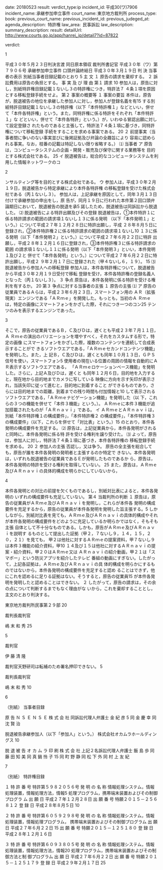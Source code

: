 
date: 20180523
result: 
verdict_type:ip
incident_id: 平成30(ワ)7906
incident_name: 承継参加申立事件
court_name: 東京地方裁判所
process_type:
book: 
previous_court_name:
previous_incident_id:
previous_judeged_at:
agenda_description:  特許権
law_area:  民事訴訟
law_description: 
summary_description: 
result: 
detailUrl: http://www.courts.go.jp/app/hanrei_jp/detail7?id=87822

verdict:

 
1 
 
平成３０年５月２３日判決言渡 同日原本領収 裁判所書記官 
平成３０年（ワ）第７９０６号 承継参加申立事件 
口頭弁論終結日 平成３０年３月１９日 
判       決 
当事者の表示 別紙当事者目録記載のとおり 5 
主       文 
１ 原告の請求を棄却する。 
２ 訴訟費用は原告の負担とする。 
事 実 及 び 理 由 
第１ 請求 10 
 参加人は，原告に対し，別紙特許権目録記載１ないし３の特許権につき，特許法７
４条１項を原因とする移転登録手続をせよ。 
第２ 事案の概要等 
 １ 事案の要旨 
 本件は，原告が，脱退被告の地位を承継した参加人に対し，参加人が登録名義を有15 
する別紙特許目録記載１ないし３の特許権（以下「本件特許権１」などといい，併せ
て「本件各特許権」という。また，同特許権に係る特許をそれぞれ「本件特許１」な
どといい，併せて「本件各特許」という。）が，いわゆる冒認出願に対して設定登録さ
れたものであると主張して，特許法７４条１項に基づき，同特許権について移転登録
手続をすることを求める事案である。  20 
 ２ 前提事実（当事者間に争いのない事実並びに後掲証拠及び弁論の全趣旨により
容易に認められる事実。なお，枝番の記載は特記しない限り省略する。） 
 ⑴ 当事者 
 ア 原告は，コンピュータシステムの企画・開発・販売及び保守に関する業務等を
目的とする株式会社である。 25 
 イ 脱退被告は，総合的なコンピュータシステムを利用した情報ネットワークのコ
 
2 
 
ンサルティング等を目的とする株式会社である。 
 ウ 参加人は，平成３０年２月１９日，脱退被告から特定承継により本件各特許権
の移転登録を受けた株式会社である（丙１ないし３）。 
 参加人は，上記承継を原因として，同年３月１３日付けで承継参加の申出をし，原
告が，同月１９日に行われた本件第２回口頭弁論期日において，脱退被告の脱退を承5 
諾したため，脱退被告は同訴訟から脱退した。 
 ⑵ 脱退被告による特許出願及びその登録 
 脱退被告は，①本件特許１に係る特許請求の範囲の請求項１ないし１３に係る発明
（以下「本件発明１」という。）について平成２７年１２月２８日に特許出願し，平成
２８年８月５日に登録され，②本件特許権２に係る特許請求の範囲の請求項１ないし10 
１３に係る発明（以下「本件発明２」という。）について平成２７年６月２２日に特許
出願し，平成２８年１２月１６日に登録され，③本件特許権３に係る特許請求の範囲
の請求項１ないし１１に係る発明（以下「本件発明３」といい，本件発明１及び２と
併せて「本件各発明」という。）について平成２７年６月２２日に特許出願し，平成２
９年２月１７日に登録された（甲４ないし６，１９）。 15 
 ⑶ 脱退被告から参加人への移転登録 
 参加人は，本件各特許権について，脱退被告から平成３０年２月１９日受付で移転
登録を受け，本件各特許権の登録名義人となった（丙１ないし３）。 
 ３ 争点 
 原告は，本件各発明に係る特許を受ける権利を有するか。 20 
第３ 争点に対する当事者の主張 
 １ 原告の主張 
⑴ ア 原告の従業員であるＡらは，平成２３年６月２３日，スマートフォン用の
ＡＲ（拡張現実）エンジンである「ＡＲｍｅ」を開発した。もっとも，当初のＡ
Ｒｍｅは，特定の画像にスマートフォンをかざした際，それにつき一つのコン25 
テンツのみを表示するエンジンであった。 
 
3 
 
 そこで，原告の従業員であるＢ，Ｃ及びＤは，遅くとも平成２３年７月１１日，Ａ
Ｒｍｅの演出のバリエーションを増やすべく，それをカスタムする形で，特定の画像
にスマートフォンをかざした際，複数のコンテンツを連続して合成表示することがで
きるソフトウエアである，「ＡＲｍｅセカンドコンテンツ機能」を発明した。また，上
記Ｂ，Ｃ及びＤは，遅くとも同年１０月１３日，ＧＰＳ信号を使い，スマートフォン5 
使用者の現在いる位置の周囲の情報を自動的にＡＲ表示するソフトウエアである，
「ＡＲｍｅロケーションベース機能」を発明した。さらに，上記Ａ及びＤは，遅くと
も同年１２月６日，目的地を入力すると，現在地から目的地までカメラに写している
映像に方向を示す矢印が表示され，当該矢印に従って進むと，目的地に到着すること
ができるものであり，さらには目的地までの距離，到着までの残り時間も付加情報と10 
して表示されるソフトウエアである，「ＡＲｍｅナビゲーション機能」を発明した（以
下，これらの３つの機能を併せて「本件３機能」という。）。 
 ＡＲｍｅに本件３機能が追加搭載されたものが「ＡＲｎａｖｉ」である。 
 イ ＡＲｍｅとＡＲｎａｖｉは，別紙「本件特許権１の構成要件」，「本件特許権２
の構成要件」，「本件特許権３の構成要件」（以下，これらを併せて「対比表」という。）15 
のとおり，本件各発明の構成要件を充足する。 
 ⑵ 原告は，上記従業員から，本件各発明がされると同時に，本件各発明に係る特
許を受ける権利を譲り受けた。 
 ⑶ よって，原告は，参加人に対し，特許法７４条１項に基づき，本件各特許権の
移転登録手続を求める。 20 
 ２ 参加人の主張 
 否認し，又は争う。 
 原告の全主張を総合しても，原告が誰を本件各発明の発明者と主張するのか特定で
きない。本件各発明は，いずれも脱退被告の従業員であるＥが発明したものであるか
ら，原告は，本件各発明の特許を受ける権利を取得していない。 25 
 また，原告は，ＡＲｍｅ及びＡＲｎａｖｉの具体的構成を明らかにしていないから，
 
4 
 
本件各発明との対比の前提を欠くものであるし，別紙対比表によると，本件各発明の
いずれの構成要件も充足していない。 
第４ 当裁判所の判断 
 １ 原告は，原告の従業員がＡＲｍｅ及びＡＲｎａｖｉを発明し，これらが本件各
発明の構成要件を充足するから，原告の従業員が本件各発明を発明した旨主張する。5 
しかしながら，別紙対比表を見ても，ＡＲｍｅ及びＡＲｎａｖｉの具体的構成やそれ
が本件各発明の構成要件をどのように充足しているか明らかではなく，そもそも主張
自体として不十分なものである。しかも，原告がＡＲｍｅ及びＡＲｎａｖｉを説明す
るものとして提出した証拠（甲２，７ないし９，１４，１５，２０，２１）を見ても，
甲２は他社に対するＡＲｍｅの提案資料，甲７ないし９は本件３機能の紹介資料，甲10 
１４及び１５は他社に対するＡＲｎａｖｉの提案・紹介資料，甲２０はＡＲｍｅ又は
ＡＲｎａｖｉの紹介動画，甲２１は「スマボー」という防災アプリを紹介したテレビ
番組の動画にすぎない。したがって，上記各証拠は，ＡＲｍｅ及びＡＲｎａｖｉの具
体的構成を明らかにするものではないから，本件各発明の構成要件を充足すると認め
ることはできず，他にこれを認めるに足りる証拠はない。そうすると，原告の従業員15 
が本件各発明を発明したと認めることはできない。 
２ したがって，原告の請求は，その余の点について判断するまでもなく理由がな
いから，これを棄却することとし，主文のとおり判決する。 
    
東京地方裁判所民事第２９部 20 
 
裁判長裁判官 
                            
嶋   末   和   秀 
 25 
 
 
5 
 
裁判官    
                         
伊   藤   清   隆 
 
 裁判官天野研司は転補のため署名押印できない。 5 
 
裁判長裁判官 
                            
嶋   末   和   秀 
10 
 
6 
 
（別紙） 
当事者目録 
 
原       告        Ｎ Ｓ Ｅ Ｎ Ｓ Ｅ 株 式 会 社 
同訴訟代理人弁護士        金       紀   彦 5 
同                金       慶   幸 
同                沈       賢   治 
 
   脱退被告承継参加人（以下「参加人」という。） 
        株式会社オカムラホールディングス 10 
 
   脱 退 被 告        オ カ ム ラ 印 刷 株 式 会 社 
上記２名訴訟代理人弁護士         飯   島       歩 
同                藤   田   知   美 
同                真   鍋   怜   子 15 
同                町   野       静 
同                松   下       外 
同                村   上   友   紀 
  
 
7 
 
（別紙） 
特許権目録 
 
１  特 許 番 号   特許第５９８２０５６号 
   発 明 の 名 称   情報処理システム，情報処理装置，情報処理方法，情報5 
処理プログラム，携帯端末装置およびその制御プログラ
ム 
   出 願 日    平成２７年１２月２８日 
   出 願 番 号   特願２０１５－２５６８１２ 
   登 録 日   平成２８年８月５日 10 
 
２  特 許 番 号   特許第６０５９２９８号 
   発 明 の 名 称   情報処理システム，情報処理装置，情報処理プログラム，
携帯端末装置およびその制御プログラム 
   出 願 日    平成２７年６月２２日 15 
   出 願 番 号   特願２０１５－１２５１８０ 
   登 録 日   平成２８年１２月１６日 
 
３  特 許 番 号   特許第６０９３８０５号 
   発 明 の 名 称   情報処理システム，情報処理装置，情報処理方法，情報20 
処理プログラム，携帯端末装置およびその制御方法と制
御プログラム 
   出 願 日    平成２７年６月２２日 
   出 願 番 号   特願２０１５－１２５１７９ 
   登 録 日   平成２９年２月１７日 25 
 

                    